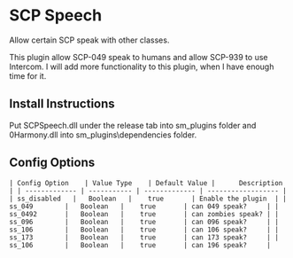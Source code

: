 # SCP Speech
Allow certain SCP speak with other classes. 

This plugin allow SCP-049 speak to humans and allow SCP-939 to use Intercom. I will add more functionality to this plugin, when I have enough time for it.

## Install Instructions
Put SCPSpeech.dll under the release tab into sm_plugins folder and 0Harmony.dll into sm_plugins\dependencies folder.

## Config Options
`| Config Option	| Value Type	| Default Value |	   Description     |
| ------------- | ----------- | ------------- | ------------------ |
| ss_disabled   | 	Boolean   |    true       | Enable the plugin  |
| ss_049        | 	Boolean   |    true       | can 049 speak?     |
| ss_0492       | 	Boolean   |    true       | can zombies speak? |
| ss_096        | 	Boolean   |    true       | can 096 speak?     |
| ss_106        | 	Boolean   |    true       | can 106 speak?     |
| ss_173        | 	Boolean   |    true       | can 173 speak?     |
| ss_106        | 	Boolean   |    true       | can 196 speak?     |`
